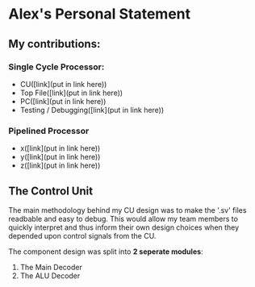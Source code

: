 # Alex's Personal Statement #

## **My contributions:** ##

### ****Single Cycle Processor:**** ###

- CU([link](put in link here))
- Top File([link](put in link here))
- PC([link](put in link here))
- Testing / Debugging([link](put in link here))

### Pipelined Processor ###
- x([link](put in link here))
- y([link](put in link here))
- z([link](put in link here))

## The Control Unit ##

The main methodology behind my CU design was to make the '.sv' files readbable and easy to debug. This would allow my team members to quickly interpret and thus inform their own design choices when they depended upon control signals from the CU.

The component design was split into **2 seperate modules**:

1. The Main Decoder
2. The ALU Decoder